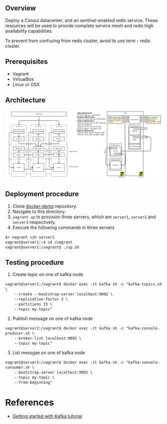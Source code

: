 ## Overview

Deploy a Consul datacenter, and an sentinel-enabled redis service. These resources will be used to provide complete service mesh and redis high availability capabilities.

To prevent from confusing from redis cluster, avoid to use term - redis cluster.

## Prerequisites

- Vagrant
- VirtualBox
- Linux or OSX

## Architecture

![](images/redis-cluster.png)

## Deployment procedure

1. Clone [docker-demo](https://github.com/jonascheng/docker-demo) repository.
2. Navigate to this directory.
3. `vagrant up` to provision three servers, which are `server1`, `server2` and `server3` respectively.
4. Execute the following commands in three servers

```console
$> vagrant ssh server1
vagrant@server1:~$ cd /vagrant
vagrant@server1:/vagrant$ ./up.sh
```

## Testing procedure

1. Create topic on one of kafka node

```console
vagrant@server1:/vagrant$ docker exec -it kafka sh -c "kafka-topics.sh \
    --create --bootstrap-server localhost:9092 \
    --replication-factor 3 \
    --partitions 13 \
    --topic my-topic"
```

2. Publish message on one of kafka node

```console
vagrant@server2:/vagrant$ docker exec -it kafka sh -c "kafka-console-producer.sh \
    --broker-list localhost:9092 \
    --topic my-topic"
```

3. List messgae on one of kafka node

```console
vagrant@server3:/vagrant$ docker exec -it kafka sh -c "kafka-console-consumer.sh \
    --bootstrap-server localhost:9092 \
    --topic my-topic \
    --from-beginning"
```

# References

* [Getting started with Kafka tutorial](http://cloudurable.com/blog/kafka-tutorial-kafka-from-command-line/index.html)
